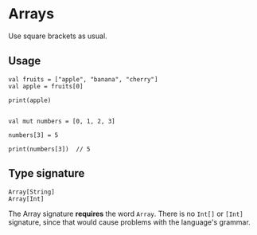 # Arrays

Use square brackets as usual.

## Usage

```thp
val fruits = ["apple", "banana", "cherry"]
val apple = fruits[0]

print(apple)


val mut numbers = [0, 1, 2, 3]

numbers[3] = 5

print(numbers[3])  // 5
```


## Type signature


```thp
Array[String]
Array[Int]
```

The Array signature __requires__ the word `Array`.
There is no `Int[]` or `[Int]` signature, since that would cause
problems with the language's grammar.




